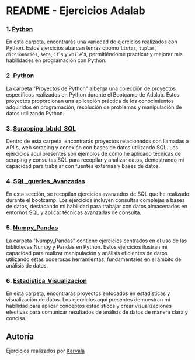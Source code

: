 # README - Ejercicios Adalab

### 1. [Python](https://github.com/KarvalaCode/Adalab/tree/main/Ejercicios/1.Python)

En esta carpeta, encontrarás una variedad de ejercicios realizados con Python. Estos ejercicios abarcan temas cpomo `listas`, `tuplas`, `diccionarios`, `sets`, `if`'s y `while`'s, permitiéndome practicar y mejorar mis habilidades en programación con Python.

### 2. [Python](https://github.com/KarvalaCode/Adalab/tree/main/Ejercicios/2.Python)

La carpeta "Proyectos de Python" alberga una colección de proyectos específicos realizados en Python durante el Bootcamp de Adalab. Estos proyectos proporcionan una aplicación práctica de los conocimientos adquiridos en programación, resolución de problemas y manipulación de datos utilizando Python.

### 3. [Scrapping_bbdd_SQL](https://github.com/KarvalaCode/Adalab/tree/main/Ejercicios/3.Scrapping_bbdd_SQL)

Dentro de esta carpeta, encontrarás proyectos relacionados con llamadas a API's, web scraping y conexión con bases de datos utilizando SQL. Los ejercicios aquí presentes son ejemplos de cómo he aplicado técnicas de scraping y consultas SQL para recopilar y analizar datos, demostrando mi capacidad para trabajar con fuentes externas y bases de datos.

### 4. [SQL_queries_Avanzadas](https://github.com/KarvalaCode/Adalab/tree/main/Ejercicios/4.SQL_queries_Avanzadas)

En esta sección, se recopilan ejercicios avanzados de SQL que he realizado durante el bootcamp. Los ejercicios incluyen consultas complejas a bases de datos, destacando mi habilidad para trabajar con datos almacenados en entornos SQL y aplicar técnicas avanzadas de consulta.

### 5. [Numpy_Pandas](https://github.com/KarvalaCode/Adalab/tree/main/Ejercicios/5.Numpy_Pandas)

La carpeta "Numpy_Pandas" contiene ejercicios centrados en el uso de las bibliotecas Numpy y Pandas en Python. Estos ejercicios ilustran mi capacidad para realizar manipulación y análisis eficientes de datos utilizando estas poderosas herramientas, fundamentales en el ámbito del análisis de datos.

### 6. [Estadistica_Visualizacion](https://github.com/KarvalaCode/Adalab/tree/main/Ejercicios/6.Estadistica_Visualizacion)

En esta carpeta, encontrarás proyectos enfocados en estadísticas y visualización de datos. Los ejercicios aquí presentes demuestran mi habilidad para aplicar conceptos estadísticos y crear visualizaciones efectivas para comunicar resultados de análisis de datos de manera clara y concisa.

## Autoría
Ejercicios realizados por [Karvala](https://github.com/KarvalaCode)
